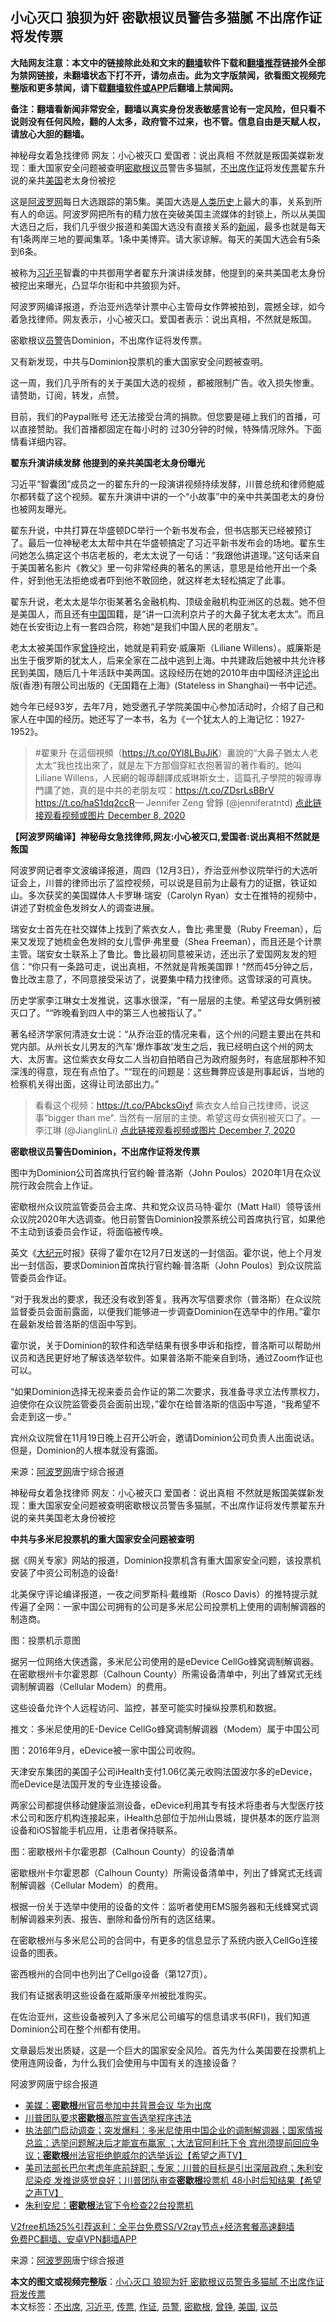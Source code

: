  <h2>小心灭口 狼狈为奸 密歇根议员警告多猫腻 不出席作证将发传票</h2> <p class="notice"><b>大陆网友注意：本文中的链接除此处和文末的<a href="https://github.com/bannedbook/fanqiang" >翻墙</a>软件下载和<a href="https://github.com/killgcd/justmysocks/blob/master/README.md">翻墙推荐</a>链接外全部为禁网链接，未翻墙状态下打不开，请勿点击。此为文字版禁闻，欲看图文视频完整版和更多禁闻，请下载<a href="https://github.com/bannedbook/fanqiang">翻墙软件或APP</a>后翻墙上禁闻网。</p><p>备注：翻墙看新闻非常安全，翻墙以真实身份发表敏感言论有一定风险，但只看不说则没有任何风险，翻的人太多，政府管不过来，也不管。信息自由是天赋人权，请放心大胆的翻墙。</b></p>  <div class="entry"> <p id="summary">神秘母女着急找律师 网友：小心被灭口 爱国者：说出真相 不然就是叛国美媒新发现：重大国家安全问题被查明<a href="https://www.bannedbook.org/bnews/tag/%E5%AF%86%E6%AD%87%E6%A0%B9/" class="st_tag internal_tag" rel="tag" title="标签 密歇根 下的日志">密歇根</a><a href="https://www.bannedbook.org/bnews/tag/%e8%ae%ae%e5%91%98/" class="st_tag internal_tag" rel="tag" title="标签 议员 下的日志">议员</a>警告多猫腻，<a href="https://www.bannedbook.org/bnews/tag/%E4%B8%8D%E5%87%BA%E5%B8%AD/" class="st_tag internal_tag" rel="tag" title="标签 不出席 下的日志">不出席</a><a href="https://www.bannedbook.org/bnews/tag/%E4%BD%9C%E8%AF%81/" class="st_tag internal_tag" rel="tag" title="标签 作证 下的日志">作证</a>将发<a href="https://www.bannedbook.org/bnews/tag/%E4%BC%A0%E7%A5%A8/" class="st_tag internal_tag" rel="tag" title="标签 传票 下的日志">传票</a>翟东升说的亲共<a href="https://www.bannedbook.org/bnews/tag/%e7%be%8e%e5%9b%bd/" class="st_tag internal_tag" rel="tag" title="标签 美国 下的日志">美国</a>老太身份被挖</p> <p>这是<span class='wp_keywordlink_affiliate'><a href="https://www.aboluowang.com/" title="阿波罗网" target="_blank">阿波罗网</a></span>每日大选跟踪的第5集。美国大选是<span class='wp_keywordlink'><a href="https://www.bannedbook.org/forum3/topic1750.html" title="考古学禁区-被掩藏的人类历史" target="_blank">人类历史</a></span>上最大的事，关系到所有人的命运。阿波罗网把所有的精力放在突破美国主流媒体的封锁上，所以从美国大选日之后，我们几乎很少报道和美国大选没有直接关系的<span class='wp_keywordlink_affiliate'><a href="https://www.bannedbook.org/" title="新闻">新闻</a></span>，最多也就是每天有1条两岸三地的要闻集萃。1条中美博弈。请大家谅解。每天的美国大选会有5条到6条。</p> <p>被称为<a href="https://www.bannedbook.org/bnews/tag/%e4%b9%a0%e8%bf%91%e5%b9%b3/" class="st_tag internal_tag" rel="tag" title="标签 习近平 下的日志">习近平</a>智囊的中共御用学者翟东升演讲续发酵，他提到的亲共美国老太身份被挖出来曝光，凸显华尔街和中共狼狈为奸。</p> <p>阿波罗网编译报道，乔治亚州选举计票中心主管母女作弊被拍到，震撼全球，如今着急找律师。网友表示，小心被灭口。爱国者表示：说出真相，不然就是叛国。</p> <p>密歇根议<a href="https://www.bannedbook.org/bnews/tag/%e5%91%98%e8%ad%a6/" class="st_tag internal_tag" rel="tag" title="标签 员警 下的日志">员警</a>告Dominion，不出席作证将发传票。&nbsp;</p> <p>又有新发现，中共与Dominion投票机的重大国家安全问题被查明。</p> <p>这一周，我们几乎所有的关于美国大选的视频 ，都被限制广告。收入损失惨重。请赞助，订阅，转发，点赞。</p> <p>目前，我们的Paypal账号 还无法接受台湾的捐款。但您要是碰上我们的首播，可以直接赞助。我们首播都固定在每小时的 过30分钟的时候，特殊情况除外。下面情看详细内容。</p> <p><strong>翟东升演讲续发酵 他提到的亲共美国老太身份曝光</strong></p> <p>习近平&ldquo;智囊团&rdquo;成员之一的翟东升的一段演讲视频持续发酵，川普总统和律师鲍威尔都转载了这个视频。翟东升演讲中讲的一个&ldquo;小故事&rdquo;中的亲中共美国老太的身份也被网友曝光。</p> <p>翟东升说，中共打算在华盛顿DC举行一个新书发布会，但书店那天已经被预订了。最后一位神秘老太太帮中共在华盛顿搞定了习近平新书发布会的场地。翟东生问她怎么搞定这个书店老板的，老太太说了一句话：&ldquo;我跟他讲道理。&rdquo;这句话来自于美国著名影片《教父》里一句非常经典的著名的黑话，意思是给他开出一个条件，好到他无法拒绝或者吓到他不敢回绝，就这样老太轻松搞定了此事。</p> <p>翟东升说，老太太是华尔街某著名金融机构、顶级金融机构亚洲区的总裁。她不但是美国人，而且还有<span class='wp_keywordlink_affiliate'><a href="https://www.bannedbook.org/" title="中国" target="_blank">中国</a></span>国籍，是&ldquo;讲一口流利京片子的大鼻子犹太老太太&rdquo;。而且她在长安街边上有一套四合院，称她&ldquo;是我们中国人民的老朋友&rdquo;。</p> <p>老太太被美国作家<a href="https://www.bannedbook.org/bnews/tag/%e6%9b%be%e9%93%ae/" class="st_tag internal_tag" rel="tag" title="标签 曾铮 下的日志">曾铮</a>挖出，她就是莉莉安&middot;威廉斯（Liliane Willens）。威廉斯是出生于俄罗斯的犹太人，后来全家在二战中逃到上海。中共建政后她被中共允许移民到美国，随后几十年活跃中美两国。这段经历在她的2010年由中国经济<span class='wp_keywordlink_affiliate'><a href="https://www.bannedbook.org/bnews/comments/" title="新闻评论" target="_blank">评论</a></span>出版(香港)有限公司出版的《无国籍在上海》(Stateless in Shanghai)一书中记述。</p>  <p>她今年已经93岁，去年7月，她受邀孔子学院美国中心参加活动时，介绍了自己和家人在中国的经历。她还写了一本书，名为《一个犹太人的上海记忆：1927-1952》。</p> <blockquote><p>#翟東升 在這個視頻（<a href="https://t.co/0Yl8LBuJiK">https://t.co/0Yl8LBuJiK</a>）裏說的&ldquo;大鼻子猶太人老太太&rdquo;我也找出來了，就是左下方那個穿紅衣抱著習的著作看的。她叫 Liliane Willens，人民網的報導翻譯成威琳斯女士，這篇孔子學院的報導專門講了她，真的是中共的老朋友哎：<a href="https://t.co/ZDsrLsBBrV">https://t.co/ZDsrLsBBrV</a> <a href="https://t.co/haS1dq2ccR">https://t.co/haS1dq2ccR</a>&mdash; Jennifer Zeng 曾錚 (@jenniferatntd) <a href="https://twitter.com/jenniferatntd/status/1336144584297095168?ref_src=twsrc%5Etfw">点此链接观看视频或图片 December 8, 2020</a></p></blockquote> <p><strong>【阿波罗网编译】神秘母女急找律师,网友:小心被灭口,爱国者:说出真相不然就是叛国</strong></p> <p>阿波罗网记者李文波编译报道，周四（12月3日），乔治亚州参议院举行的大选听证会上，川普的律师出示了监控视频，可以说是目前为止最有力的证据，铁证如山。多次获奖的美国媒体人卡罗琳&middot;瑞安（Carolyn Ryan）女士在推特的视频中，讲述了對梳金色发辫女人的调查进展。</p> <p>瑞安女士首先在社交媒体上找到了紫衣女人，鲁比&middot;弗里曼（Ruby Freeman），后来又发现了她梳金色发辫的女儿雪伊&middot;弗里曼（Shea Freeman），而且还是个计票主管。瑞安女士联系上了鲁比。鲁比最初同意被采访，还出示了爱国网友发的短信：&ldquo;你只有一条路可走，说出真相，不然就是背叛美国罪！&ldquo;然而45分钟之后，鲁比改主意了，不同意接受采访了，说要集中精力找律师。这雪球滚的可真快。</p> <p>历史学家李江琳女士发推说，这事水很深，&ldquo;有一层层的主使。希望这母女俩别被灭口了。&ldquo;&ldquo;昨晚看到四人中的第三人也被指认了。&rdquo;</p> <p>著名经济学家何清涟女士说：&ldquo;从乔治亚的情况来看，这个州的问题主要出在共和党内部。从州长女儿男友的汽车&#39;爆炸事故&#39;发生之后，我已经明白这个州的网太大、太厉害。这位紫衣女母女二人当初自拍晒自己为政府服务时，有底层那种不知深浅的得意，现在有点怕了。&ldquo;&ldquo;现在的问题是：这些舞弊应该是刑事起诉，当地的检察机关得出面，这得让司法部出力。&rdquo;</p> <p></p> <p></p> <blockquote><p>看看这个视频：<a href="https://t.co/PAbcksOiyf">https://t.co/PAbcksOiyf</a> 紫衣女人给自己找律师，说这事&ldquo;bigger than me&quot;. 当然有一层层的主使。希望这母女俩别被灭口了。&mdash; 李江琳 (@JianglinLi) <a href="https://twitter.com/JianglinLi/status/1335980440780419077">点此链接观看视频或图片 December 7, 2020</a></p></blockquote> <p><strong>密歇根议员警告Dominion，不出席作证将发传票</strong></p> <p id="conimg">图中为Dominion公司首席执行官约翰&middot;普洛斯（John Poulos）2020年1月在众议院行政会院会上作证。</p> <p>密歇根州众议院监管委员会主席、共和党众议员马特&middot;霍尔（Matt Hall）领导该州众议院2020年大选调查。他日前警告Dominion投票系统公司首席执行官，如果他不主动到该委员会作证，将面临被传唤。</p>  <p>英文《<span class='wp_keywordlink_affiliate'><a href="http://www.epochtimes.com/" title="大纪元" target="_blank">大纪元</a></span>时报》获得了霍尔在12月7日发送的一封信函。霍尔说，他上个月发出一封信函，要求Dominion首席执行官约翰&middot;普洛斯（John Poulos）到众议院监管委员会作证。</p> <p>&ldquo;对于我发出的要求，我还没有收到答复。我再次写信要求你（普洛斯）在众议院监督委员会面前露面，以便我们能够进一步调查Dominion在选举中的作用。&rdquo;霍尔在最新发给普洛斯的信函中写到。</p> <p>霍尔说，关于Dominion的软件和选举结果有很多申诉和指控，普洛斯可以帮助州议员和选民更好地了解该选举软件。如果普洛斯不能亲自到场，通过Zoom作证也可以。</p> <p>&ldquo;如果Dominion选择无视来委员会作证的第二次要求，我准备寻求立法传票权力，迫使你在众议院监管委员会面前出现，&rdquo;霍尔在给普洛斯的信函中写道，&ldquo;我希望不会走到这一步。&rdquo;</p> <p>宾州众议院曾在11月19日晚上召开公听会，邀请Dominion公司负责人出面说话。但是，Dominion的人根本就没有露面。</p> <p> 来源：<a href="https://www.aboluowang.com/2020/1210/1532333.html" target="_blank">阿波罗网</a>唐宁综合报道 </p> <p id="summary">神秘母女着急找律师 网友：小心被灭口 爱国者：说出真相 不然就是叛国美媒新发现：重大国家安全问题被查明密歇根议员警告多猫腻，不出席作证将发传票翟东升说的亲共美国老太身份被挖</p> <p><strong>中共与多米尼投票机的重大国家安全问题被查明</strong></p> <p>据《网关专家》网站的报道，Dominion投票机含有重大国家安全问题，该投票机安装了中资公司制造的设备!</p> <p>北美保守评论编译报道，一夜之间罗斯科&middot;戴维斯（Rosco Davis）的推特提示就传遍了全网：一家中国公司拥有的公司是多米尼公司投票机上使用的调制解调器的制造商。</p> <p>图：投票机示意图</p> <p>据另一位网络大侠透露，多米尼公司使用的是eDevice CellGo蜂窝调制解调器。在密歇根州卡尔霍恩郡（Calhoun County）所需设备清单中，列出了蜂窝式无线调制解调器（Cellular Modem）的费用。</p> <p>这些设备允许个人远程访问、监控，甚至可能实时操纵投票机和数据。</p>  <p>推文：多米尼使用的E-Device CellGo蜂窝调制解调器（Modem）属于中国公司</p> <p>图：2016年9月，eDevice被一家中国公司收购。</p> <p>天津安东集团的美国子公司iHealth支付1.06亿美元收购法国波尔多的eDevice，而eDevice是法国开发的专业连接设备。</p> <p>两家公司都提供移动健康监测设备，eDevice利用其专有技术将患者与大型医疗技术公司和医疗机构连接起来，iHealth总部位于加州山景城，提供基本的医疗监测设备和iOS智能手机应用，让患者保持联系。</p> <p>图：密歇根州卡尔霍恩郡（Calhoun County）的设备清单</p> <p>密歇根州卡尔霍恩郡（Calhoun County）所需设备清单中，列出了蜂窝式无线调制解调器（Cellular Modem）的费用。</p> <p>根据一份关于选举中使用的设备的文件：监听者使用EMS服务器和无线蜂窝式调制解调器来列表、报告、删除和备份所有的选区结果。</p> <p>在密歇根州与多米尼公司的合同中，有更多的信息显示了系统内嵌入CellGo连接设备的图表。</p> <p>密西根州的合同中也列出了Cellgo设备（第127页）。</p> <p>我们有证据表明这些设备在威斯康辛州被批准购买。</p> <p>在佐治亚州，这些设备被列入了多米尼公司编写的信息请求书(RFI)，我们知道Dominion公司在整个州都有使用。</p> <p>文章最后发出质疑，这是一个巨大的国家安全风险。首先为什么美国要在投票机上使用连网设备，为什么我们会使用与中国有关的连接设备？</p> <p>阿波罗网唐宁综合报道</p>  <ul class='op-related-articles' title='相关阅读'> <li><a href='https://www.bannedbook.org/bnews/comments/20201209/1444464.html' target='_blank'>美媒：<b>密歇根</b>州官员参加中共背景会议 华为出席</a></li> <li><a href='https://www.bannedbook.org/bnews/cnnews/20201208/1444144.html' target='_blank'>川普团队要求<b>密歇根</b>高院宣告选举程序违法</a></li> <li><a href='https://www.bannedbook.org/bnews/cbnews/20201208/1443887.html' target='_blank'>执法部门启动调查；突发爆料：多米尼使用中国企业的调制解调器；国家情报总监：选举问题解决后才能宣布赢家 ；大法官阿利托下令 宾州须提前回应争议；<b>密歇根</b>州法官拒绝鲍威尔的选举诉讼【希望之声TV】</a></li> <li><a href='https://www.bannedbook.org/bnews/cbnews/20201207/1443677.html' target='_blank'>美司法部长巴尔考虑年底前辞职；专家：川普的目标是引出深层政府；朱利安尼染疫 发推说感觉良好；川普团队审查<b>密歇根</b>投票机 48小时后知结果【希望之声TV】</a></li> <li><a href='https://www.bannedbook.org/bnews/cnnews/20201205/1442592.html' target='_blank'>朱利安尼：<b>密歇根</b>法官下令检查22台投票机</a></li> </ul> <p class="texttj"> <a href="https://github.com/bannedbook/fanqiang/wiki/V2ray%E6%9C%BA%E5%9C%BA" target="_blank">V2free机场25%引荐返利：全平台免费SS/V2ray节点+经济套餐高速翻墙</a><br/> <a href="https://github.com/bannedbook/fanqiang/wiki/%E7%A6%81%E9%97%BB%E7%BD%91%E5%AE%89%E5%8D%93%E7%BF%BB%E5%A2%99%E6%96%B0%E9%97%BBAPP" target="_blank">免费PC翻墙、安卓VPN翻墙APP</a></p><p> 来源：<a href="https://www.aboluowang.com/2020/1210/1532333.html" target="_blank">阿波罗网</a>唐宁综合报道 </p><a name='sharetosocial'></a>       <div><b>本文的图文或视频完整版</b>：<a href='https://www.bannedbook.org/bnews/topimagenews/20201210/1444959.html'>小心灭口 狼狈为奸 密歇根议员警告多猫腻 不出席作证将发传票</a></div>  </div><!--END ENTRY--> <div class="postfooter"> <div>本文标签：<a href="https://www.bannedbook.org/bnews/tag/%E4%B8%8D%E5%87%BA%E5%B8%AD/" rel="tag">不出席</a>, <a href="https://www.bannedbook.org/bnews/tag/%e4%b9%a0%e8%bf%91%e5%b9%b3/" rel="tag">习近平</a>, <a href="https://www.bannedbook.org/bnews/tag/%E4%BC%A0%E7%A5%A8/" rel="tag">传票</a>, <a href="https://www.bannedbook.org/bnews/tag/%E4%BD%9C%E8%AF%81/" rel="tag">作证</a>, <a href="https://www.bannedbook.org/bnews/tag/%e5%91%98%e8%ad%a6/" rel="tag">员警</a>, <a href="https://www.bannedbook.org/bnews/tag/%E5%AF%86%E6%AD%87%E6%A0%B9/" rel="tag">密歇根</a>, <a href="https://www.bannedbook.org/bnews/tag/%e6%9b%be%e9%93%ae/" rel="tag">曾铮</a>, <a href="https://www.bannedbook.org/bnews/tag/%e7%be%8e%e5%9b%bd/" rel="tag">美国</a>, <a href="https://www.bannedbook.org/bnews/tag/%e8%ae%ae%e5%91%98/" rel="tag">议员</a></div>  </div><!--END POSTFOOTER--> 